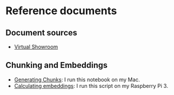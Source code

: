 # Reference documents

## Document sources

- [Virtual Showroom](./virtual_showroom)

## Chunking and Embeddings

- [Generating Chunks](Chunks.ipynb): I run this notebook on my Mac.
- [Calculating embeddings](calc_embeddings.py): I run this script on my Raspberry Pi 3.
